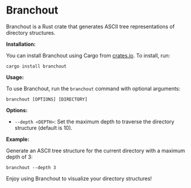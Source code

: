 # Branchout

Branchout is a Rust crate that generates ASCII tree representations of directory structures.

**Installation:**

You can install Branchout using Cargo from [crates.io](https://crates.io/crates/branchout). To install, run:

    cargo install branchout

**Usage:**

To use Branchout, run the `branchout` command with optional arguments:

    branchout [OPTIONS] [DIRECTORY]

**Options:**

- `--depth <DEPTH>`: Set the maximum depth to traverse the directory structure (default is 10).

**Example:**

Generate an ASCII tree structure for the current directory with a maximum depth of 3:

    branchout --depth 3

Enjoy using Branchout to visualize your directory structures!
